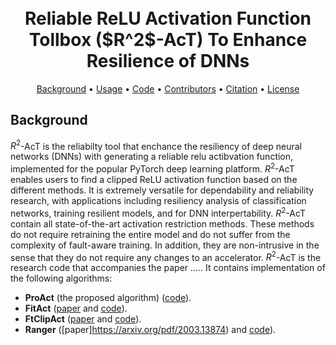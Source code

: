 <h1 align="center">
  <br/>
    Reliable ReLU Activation Function Tollbox ($R^2$-AcT) To Enhance Resilience of DNNs 
  </br>
</h1>
<p align="center">
<a href="#background">Background</a> •
<a href="#usage">Usage</a> •
<a href="#code">Code</a> •
<a href="#contributors">Contributors</a> •
<a href="#citation">Citation</a> •
<a href="#license">License</a>
</p>

## Background
$R^2$-AcT is the reliabilty tool that enchance the resiliency of deep neural networks (DNNs) with generating a reliable relu actibvation function, implemented for the popular PyTorch deep learning platform.
$R^2$-AcT enables users to find a clipped ReLU activation function based on the different methods.  It is extremely versatile for dependability and reliability research, with applications including resiliency analysis of classification networks, training resilient models, and for DNN interpertability. $R^2$-AcT contain all state-of-the-art activation restriction methods. These methods do not require retraining the entire model and do not suffer from the complexity of fault-aware training. In addition, they are non-intrusive in the sense that they do not require any changes to an accelerator. $R^2$-AcT is the research code that accompanies the paper ..... It contains implementation of the following algorithms:

* **ProAct** (the proposed algorithm) ([code]()).
* **FitAct** ([paper](https://arxiv.org/pdf/2112.13544) and [code]()).
* **FtClipAct** ([paper](https://arxiv.org/pdf/1912.00941) and [code]()).
* **Ranger** ([paper]https://arxiv.org/pdf/2003.13874) and [code]()).

